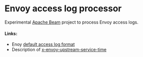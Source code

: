 # Envoy access log processor

Experimental [Apache Beam](https://beam.apache.org/) project to process Envoy access logs.

#### Links:

* Enoy [default access log format](https://www.envoyproxy.io/docs/envoy/latest/configuration/observability/access_log/usage#default-format-string)
* Description of [x-envoy-upstream-service-time](https://www.envoyproxy.io/docs/envoy/latest/configuration/http/http_filters/router_filter#x-envoy-upstream-service-time)